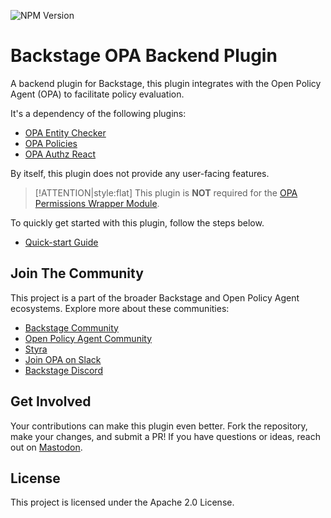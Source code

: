 ![NPM Version](https://img.shields.io/npm/v/%40parsifal-m%2Fplugin-opa-backend?logo=npm)

# Backstage OPA Backend Plugin

A backend plugin for Backstage, this plugin integrates with the Open Policy Agent (OPA) to facilitate policy evaluation.

It's a dependency of the following plugins:

- [OPA Entity Checker](../opa-entity-checker/introduction.md)
- [OPA Policies](../opa-policies/introduction.md)
- [OPA Authz React](../opa-authz-react/introduction.md)

By itself, this plugin does not provide any user-facing features.

> [!ATTENTION|style:flat]
> This plugin is **NOT** required for the [OPA Permissions Wrapper Module](../opa-permissions-wrapper-module/introduction.md).

To quickly get started with this plugin, follow the steps below.

- [Quick-start Guide](/opa-backend/quick-start.md)

## Join The Community

This project is a part of the broader Backstage and Open Policy Agent ecosystems. Explore more about these communities:

- [Backstage Community](https://backstage.io)
- [Open Policy Agent Community](https://www.openpolicyagent.org)
- [Styra](https://www.styra.com)
- [Join OPA on Slack](https://slack.openpolicyagent.org/)
- [Backstage Discord](https://discord.com/invite/MUpMjP2)

## Get Involved

Your contributions can make this plugin even better. Fork the repository, make your changes, and submit a PR! If you have questions or ideas, reach out on [Mastodon](https://hachyderm.io/@parcifal).

## License

This project is licensed under the Apache 2.0 License.
